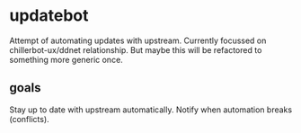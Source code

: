 # updatebot

Attempt of automating updates with upstream. Currently focussed on chillerbot-ux/ddnet relationship.
But maybe this will be refactored to something more generic once.

## goals

Stay up to date with upstream automatically. Notify when automation breaks (conflicts).
